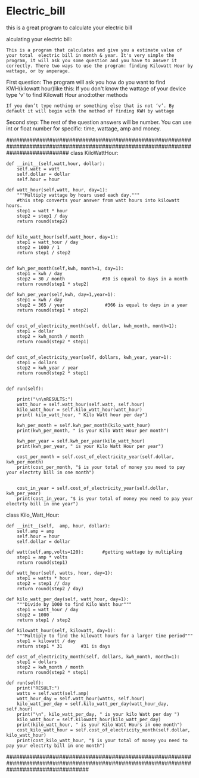 # Electric_bill
this is a great program to calculate your electric bill

alculating your electric bill:



	This is a program that calculates and give you a estimate value of your total  electric bill in month & year. It's very simple the program, it will ask you some question and you have to answer it  correctly. There two ways to use the program: finding Kilowatt Hour by wattage, or by amperage. 

First question:
	The program will ask you how do you want to find KWH(kilowatt hour)like this:
		If you don't know the wattage of your device
type 'v' to find Kilowatt Hour anod:other methods

	If you don’t type nothing or something else that is not ‘v’. By default it will begin with the method of finding KWH by wattage 


Second step:
	The rest of the question answers will be number. You can use int or float number for specific: time, wattage, amp and money.




###################################################################################################################################
class KiloWattHour:

    def __init__(self,watt,hour, dollar):
        self.watt = watt
        self.dollar = dollar
        self.hour = hour

    def watt_hour(self,watt, hour, day=1):
        """Multiply wattage by hours used each day."""
        #this step converts your answer from watt hours into kilowatt hours.
        step1 = watt * hour
        step2 = step1 / day
        return round(step2)


    def kilo_watt_hour(self,watt_hour, day=1):
        step1 = watt_hour / day
        step2 = 1000 / 1
        return step1 / step2


    def kwh_per_month(self,kwh, month=1, day=1):
        step1 = kwh / day
        step2 = 30 / month              #30 is equeal to days in a month
        return round(step1 * step2)

    def kwh_per_year(self,kwh, day=1,year=1):
        step1 = kwh / day
        step2 = 365 / year               #366 is equal to days in a year
        return round(step1 * step2)


    def cost_of_electricity_month(self, dollar, kwh_month, month=1):
        step1 = dollar
        step2 = kwh_month / month
        return round(step2 * step1)


    def cost_of_electricity_year(self, dollars, kwh_year, year=1):
        step1 = dollars
        step2 = kwh_year / year
        return round(step2 * step1)


    def run(self):

        print("\n\nRESULTS:")
        watt_hour = self.watt_hour(self.watt, self.hour)
        kilo_watt_hour = self.kilo_watt_hour(watt_hour)
        print( kilo_watt_hour, " Kilo Watt hour per day")

        kwh_per_month = self.kwh_per_month(kilo_watt_hour)
        print(kwh_per_month, " is your Kilo Watt Hour per month")

        kwh_per_year = self.kwh_per_year(kilo_watt_hour)
        print(kwh_per_year, " is your Kilo Watt Hour per year")

        cost_per_month = self.cost_of_electricity_year(self.dollar, kwh_per_month)
        print(cost_per_month, "$ is your total of money you need to pay your electrty bill in one month")


        cost_in_year = self.cost_of_electricity_year(self.dollar, kwh_per_year)
        print(cost_in_year, "$ is your total of money you need to pay your electrty bill in one year")


class Kilo_Watt_Hour:

    def __init__(self,  amp, hour, dollar):
        self.amp = amp
        self.hour = hour
        self.dollar = dollar

    def watt(self,amp,volts=120):       #getting wattage by multipling
        step1 = amp * volts
        return round(step1)

    def watt_hour(self, watts, hour, day=1):
        step1 = watts * hour
        step2 = step1 // day
        return round(step2 / day)

    def kilo_watt_per_day(self, watt_hour, day=1):
        """Divide by 1000 to find Kilo Watt hour"""
        step1 = watt_hour / day
        step2 = 1000
        return step1 / step2

    def kilowatt_hour(self, kilowatt, day=1):
        """Multiply to find the kilowatt hours for a larger time period"""
        step1 = kilowatt / day
        return step1 * 31       #31 is days

    def cost_of_electricity_month(self, dollars, kwh_month, month=1):
        step1 = dollars
        step2 = kwh_month / month
        return round(step2 * step1)

    def run(self):
        print("RESULT:")
        watts = self.watt(self.amp)
        watt_hour_day = self.watt_hour(watts, self.hour)
        kilo_watt_per_day = self.kilo_watt_per_day(watt_hour_day, self.hour)
        print("\n", kilo_watt_per_day, " is your kilo Watt per day ")
        kilo_watt_hour = self.kilowatt_hour(kilo_watt_per_day)
        print(kilo_watt_hour, " is your Kilo Watt Hours in one month")
        cost_kilo_watt_hour = self.cost_of_electricity_month(self.dollar, kilo_watt_hour)
        print(cost_kilo_watt_hour, "$ is your total of money you need to pay your electrty bill in one month")

#########################################################################################################################################
